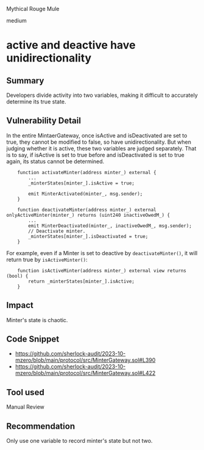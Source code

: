 Mythical Rouge Mule

medium

# active and deactive have unidirectionality

## Summary
Developers divide activity into two variables, making it difficult to accurately determine its true state.

## Vulnerability Detail
In the entire MintaerGateway, once isActive and isDeactivated are set to true, they cannot be modified to false, so have unidirectionality. But when judging whether it is active, these two variables are judged separately. That is to say, if isActive is set to true before and isDeactivated is set to true again, its status cannot be determined.
```solidity
    function activateMinter(address minter_) external {
		...
        _minterStates[minter_].isActive = true;

        emit MinterActivated(minter_, msg.sender);
    }

    function deactivateMinter(address minter_) external onlyActiveMinter(minter_) returns (uint240 inactiveOwedM_) {
		...
        emit MinterDeactivated(minter_, inactiveOwedM_, msg.sender);
        // Deactivate minter.
        _minterStates[minter_].isDeactivated = true;
    }
```
For example, even if a Minter is set to deactive by `deactivateMinter()`, it will return true by `isActiveMinter()`:
```solidity
    function isActiveMinter(address minter_) external view returns (bool) {
        return _minterStates[minter_].isActive;
    }
```
## Impact
Minter's state is chaotic.

## Code Snippet
- https://github.com/sherlock-audit/2023-10-mzero/blob/main/protocol/src/MinterGateway.sol#L390
- https://github.com/sherlock-audit/2023-10-mzero/blob/main/protocol/src/MinterGateway.sol#L422
## Tool used

Manual Review

## Recommendation
Only use one variable to record minter's state but not two.